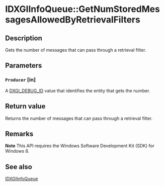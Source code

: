# IDXGIInfoQueue::GetNumStoredMessagesAllowedByRetrievalFilters

## Description

Gets the number of messages that can pass through a retrieval filter.

## Parameters

### `Producer` [in]

 A [DXGI_DEBUG_ID](https://learn.microsoft.com/windows/desktop/direct3ddxgi/dxgi-debug-id) value that identifies the entity that gets the number.

## Return value

Returns the number of messages that can pass through a retrieval filter.

## Remarks

**Note** This API requires the Windows Software Development Kit (SDK) for Windows 8.

## See also

[IDXGIInfoQueue](https://learn.microsoft.com/windows/desktop/api/dxgidebug/nn-dxgidebug-idxgiinfoqueue)